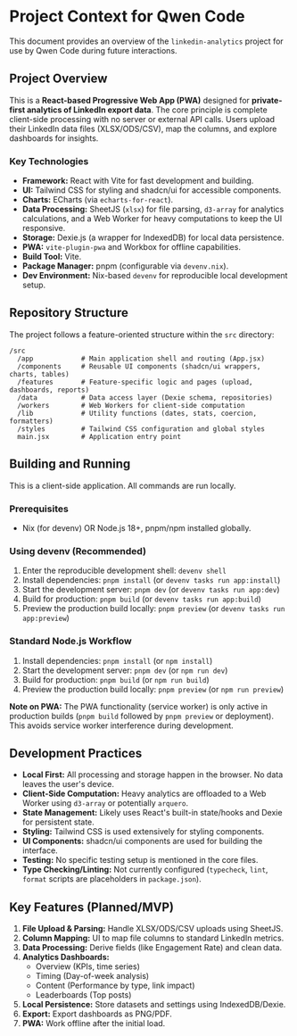 # Project Context for Qwen Code

This document provides an overview of the `linkedin-analytics` project for use by Qwen Code during future interactions.

## Project Overview

This is a **React-based Progressive Web App (PWA)** designed for **private-first analytics of LinkedIn export data**. The core principle is complete client-side processing with no server or external API calls. Users upload their LinkedIn data files (XLSX/ODS/CSV), map the columns, and explore dashboards for insights.

### Key Technologies

*   **Framework:** React with Vite for fast development and building.
*   **UI:** Tailwind CSS for styling and shadcn/ui for accessible components.
*   **Charts:** ECharts (via `echarts-for-react`).
*   **Data Processing:** SheetJS (`xlsx`) for file parsing, `d3-array` for analytics calculations, and a Web Worker for heavy computations to keep the UI responsive.
*   **Storage:** Dexie.js (a wrapper for IndexedDB) for local data persistence.
*   **PWA:** `vite-plugin-pwa` and Workbox for offline capabilities.
*   **Build Tool:** Vite.
*   **Package Manager:** pnpm (configurable via `devenv.nix`).
*   **Dev Environment:** Nix-based `devenv` for reproducible local development setup.

## Repository Structure

The project follows a feature-oriented structure within the `src` directory:

```
/src
  /app            # Main application shell and routing (App.jsx)
  /components     # Reusable UI components (shadcn/ui wrappers, charts, tables)
  /features       # Feature-specific logic and pages (upload, dashboards, reports)
  /data           # Data access layer (Dexie schema, repositories)
  /workers        # Web Workers for client-side computation
  /lib            # Utility functions (dates, stats, coercion, formatters)
  /styles         # Tailwind CSS configuration and global styles
  main.jsx        # Application entry point
```

## Building and Running

This is a client-side application. All commands are run locally.

### Prerequisites

*   Nix (for devenv) OR Node.js 18+, pnpm/npm installed globally.

### Using devenv (Recommended)

1.  Enter the reproducible development shell: `devenv shell`
2.  Install dependencies: `pnpm install` (or `devenv tasks run app:install`)
3.  Start the development server: `pnpm dev` (or `devenv tasks run app:dev`)
4.  Build for production: `pnpm build` (or `devenv tasks run app:build`)
5.  Preview the production build locally: `pnpm preview` (or `devenv tasks run app:preview`)

### Standard Node.js Workflow

1.  Install dependencies: `pnpm install` (or `npm install`)
2.  Start the development server: `pnpm dev` (or `npm run dev`)
3.  Build for production: `pnpm build` (or `npm run build`)
4.  Preview the production build locally: `pnpm preview` (or `npm run preview`)

**Note on PWA:** The PWA functionality (service worker) is only active in production builds (`pnpm build` followed by `pnpm preview` or deployment). This avoids service worker interference during development.

## Development Practices

*   **Local First:** All processing and storage happen in the browser. No data leaves the user's device.
*   **Client-Side Computation:** Heavy analytics are offloaded to a Web Worker using `d3-array` or potentially `arquero`.
*   **State Management:** Likely uses React's built-in state/hooks and Dexie for persistent state.
*   **Styling:** Tailwind CSS is used extensively for styling components.
*   **UI Components:** shadcn/ui components are used for building the interface.
*   **Testing:** No specific testing setup is mentioned in the core files.
*   **Type Checking/Linting:** Not currently configured (`typecheck`, `lint`, `format` scripts are placeholders in `package.json`).

## Key Features (Planned/MVP)

1.  **File Upload & Parsing:** Handle XLSX/ODS/CSV uploads using SheetJS.
2.  **Column Mapping:** UI to map file columns to standard LinkedIn metrics.
3.  **Data Processing:** Derive fields (like Engagement Rate) and clean data.
4.  **Analytics Dashboards:**
    *   Overview (KPIs, time series)
    *   Timing (Day-of-week analysis)
    *   Content (Performance by type, link impact)
    *   Leaderboards (Top posts)
5.  **Local Persistence:** Store datasets and settings using IndexedDB/Dexie.
6.  **Export:** Export dashboards as PNG/PDF.
7.  **PWA:** Work offline after the initial load.
